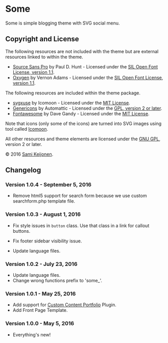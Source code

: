 # Some

Some is simple blogging theme with SVG social menu.

## Copyright and License

The following resources are not included with the theme but are external resources linked to within the theme.

* [Source Sans Pro](https://www.google.com/fonts/specimen/Source+Sans+Pro) by Paul D. Hunt - Licensed under the [SIL Open Font License, version 1.1](http://scripts.sil.org/OFL).
* [Oxygen](https://www.google.com/fonts/specimen/Oxygen) by Vernon Adams - Licensed under the [SIL Open Font License, version 1.1](http://scripts.sil.org/OFL).

The following resources are included within the theme package.

* [svgxuse](https://github.com/Keyamoon/svgxuse) by Icomoon - Licensed under the [MIT License](http://opensource.org/licenses/MIT).
* [Genericons](http://genericons.com/) by Automattic - Licensed under the [GPL, version 2 or later](http://www.gnu.org/licenses/old-licenses/gpl-2.0.html).
* [Fontawesome](https://fortawesome.github.io/Font-Awesome/) by Dave Gandy - Licensed under the [MIT License](http://opensource.org/licenses/MIT).

Note that icons (only some of the icons) are turned into SVG images using tool called [Icomoon](https://icomoon.io/app/).

All other resources and theme elements are licensed under the [GNU GPL](http://www.gnu.org/licenses/old-licenses/gpl-2.0.html), version 2 or later.

&copy; 2016 [Sami Keijonen](https://foxland.fi/).

## Changelog

### Version 1.0.4 - September 5, 2016

* Remove html5 support for search form because we use custom searchform.php template file.

### Version 1.0.3 - August 1, 2016

* Fix style issues in `button` class. Use that class in a link for callout buttons.
* Fix footer sidebar visibility issue.

* Update language files.

### Version 1.0.2 - July 23, 2016

* Update language files.
* Change wrong functions prefix to 'some_'.

### Version 1.0.1 - May 25, 2016

* Add support for [Custom Content Portfolio](https://wordpress.org/plugins/custom-content-portfolio/) Plugin.
* Add Front Page Template.

### Version 1.0.0 - May 5, 2016

* Everything's new!